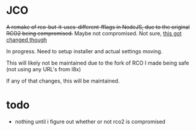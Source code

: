 # JCO
~~A remake of rco-but-it-uses-different-fflags in NodeJS, due to the original RCO2 being compromised.~~ Maybe not compromised. Not sure, [this got changed though](https://cw.rfo.sh/)

In progress. Need to setup installer and actual settings moving.

This will likely not be maintained due to the fork of RCO I made being safe (not using any URL's from l8x)

If any of that changes, this will be maintained.

# todo

- nothing until i figure out whether or not rco2 is compromised
